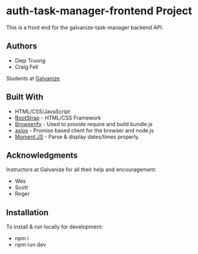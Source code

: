 # auth-task-manager-frontend Project

This is a front end for the galvanize-task-manager backend API.

## Authors

* Diep Truong
* Craig Fell

Students at [Galvanize](https://galvanize.com)

## Built With

* HTML/CSS/JavaScript
* [BootStrap](http://www.getbootstrap.com/) - HTML/CSS Framework
* [Browserify](https://http://browserify.org/) - Used to provide require and build bundle.js
* [axios](https://www.npmjs.com/package/axios) - Promise based client for the browser and node.js
* [Moment.JS](https://momentjs.com/timezone/) - Parse & display dates/times properly.

## Acknowledgments

Instructors at Galvanize for all their help and encouragement:
* Wes
* Scott
* Roger

## Installation

To install & run locally for development:

* npm i
* npm run dev
